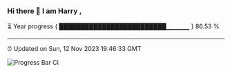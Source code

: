 ### Hi there 👋 I am Harry , 

⏳ Year progress { █████████████████████████▁▁▁▁▁ } 86.53 %

---

⏰ Updated on Sun, 12 Nov 2023 19:46:33 GMT

![Progress Bar CI](https://github.com/duykhang68/duykhang68/workflows/Progress%20Bar%20CI/badge.svg)
